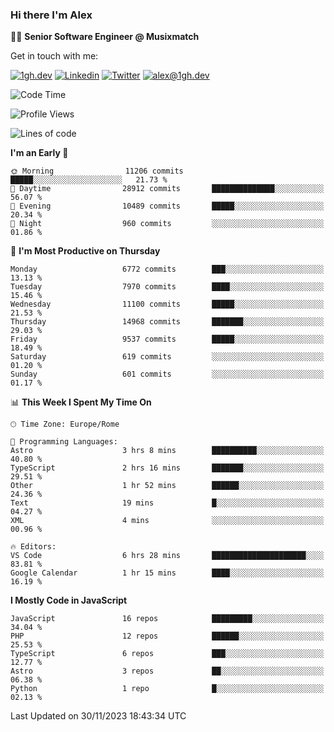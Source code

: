 ### Hi there I'm Alex

👨‍💻 __Senior Software Engineer @ Musixmatch__

Get in touch with me:

[![1gh.dev](https://img.shields.io/static/v1?label=1gh.dev&message=%20&color=red&logo=&style=flat-square&logoColor=white)](https://www.1gh.dev/)
[![Linkedin](https://img.shields.io/static/v1?label=Linkedin&message=%20&color=blue&logo=Linkedin&style=flat-square&logoColor=white)](https://linkedin.com/in/alexghirelli)
[![Twitter](https://img.shields.io/static/v1?label=Twitter&message=%20&color=blue&logo=Twitter&style=flat-square&logoColor=white)](https://twitter.com/alexGhirelli)
[![alex@1gh.dev](https://img.shields.io/static/v1?label=alex@1gh.dev&message=%20&color=red&logo=gmail&style=flat-square&logoColor=white)](mailto:alex@1gh.dev)

<!--START_SECTION:waka-->
![Code Time](http://img.shields.io/badge/Code%20Time-7%2C632%20hrs%2047%20mins-blue)

![Profile Views](http://img.shields.io/badge/Profile%20Views-0-blue)

![Lines of code](https://img.shields.io/badge/From%20Hello%20World%20I%27ve%20Written-156.4%20million%20lines%20of%20code-blue)

**I'm an Early 🐤** 

```text
🌞 Morning                11206 commits       █████░░░░░░░░░░░░░░░░░░░░   21.73 % 
🌆 Daytime                28912 commits       ██████████████░░░░░░░░░░░   56.07 % 
🌃 Evening                10489 commits       █████░░░░░░░░░░░░░░░░░░░░   20.34 % 
🌙 Night                  960 commits         ░░░░░░░░░░░░░░░░░░░░░░░░░   01.86 % 
```
📅 **I'm Most Productive on Thursday** 

```text
Monday                   6772 commits        ███░░░░░░░░░░░░░░░░░░░░░░   13.13 % 
Tuesday                  7970 commits        ████░░░░░░░░░░░░░░░░░░░░░   15.46 % 
Wednesday                11100 commits       █████░░░░░░░░░░░░░░░░░░░░   21.53 % 
Thursday                 14968 commits       ███████░░░░░░░░░░░░░░░░░░   29.03 % 
Friday                   9537 commits        █████░░░░░░░░░░░░░░░░░░░░   18.49 % 
Saturday                 619 commits         ░░░░░░░░░░░░░░░░░░░░░░░░░   01.20 % 
Sunday                   601 commits         ░░░░░░░░░░░░░░░░░░░░░░░░░   01.17 % 
```


📊 **This Week I Spent My Time On** 

```text
🕑︎ Time Zone: Europe/Rome

💬 Programming Languages: 
Astro                    3 hrs 8 mins        ██████████░░░░░░░░░░░░░░░   40.80 % 
TypeScript               2 hrs 16 mins       ███████░░░░░░░░░░░░░░░░░░   29.51 % 
Other                    1 hr 52 mins        ██████░░░░░░░░░░░░░░░░░░░   24.36 % 
Text                     19 mins             █░░░░░░░░░░░░░░░░░░░░░░░░   04.27 % 
XML                      4 mins              ░░░░░░░░░░░░░░░░░░░░░░░░░   00.96 % 

🔥 Editors: 
VS Code                  6 hrs 28 mins       █████████████████████░░░░   83.81 % 
Google Calendar          1 hr 15 mins        ████░░░░░░░░░░░░░░░░░░░░░   16.19 % 
```

**I Mostly Code in JavaScript** 

```text
JavaScript               16 repos            █████████░░░░░░░░░░░░░░░░   34.04 % 
PHP                      12 repos            ██████░░░░░░░░░░░░░░░░░░░   25.53 % 
TypeScript               6 repos             ███░░░░░░░░░░░░░░░░░░░░░░   12.77 % 
Astro                    3 repos             ██░░░░░░░░░░░░░░░░░░░░░░░   06.38 % 
Python                   1 repo              █░░░░░░░░░░░░░░░░░░░░░░░░   02.13 % 
```




 Last Updated on 30/11/2023 18:43:34 UTC
<!--END_SECTION:waka-->

